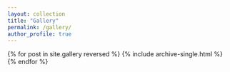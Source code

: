 ```yaml
---
layout: collection
title: "Gallery"
permalink: /gallery/
author_profile: true
---
```


{% for post in site.gallery reversed %}
  {% include archive-single.html %}
{% endfor %}
